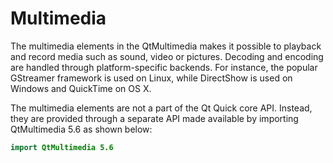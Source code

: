 # Multimedia

The multimedia elements in the QtMultimedia makes it possible to playback and record media such as sound, video or pictures. Decoding and encoding are handled through platform-specific backends. For instance, the popular GStreamer framework is used on Linux, while DirectShow is used on Windows and QuickTime on OS X.

The multimedia elements are not a part of the Qt Quick core API. Instead, they are provided through a separate API made available by importing QtMultimedia 5.6 as shown below:

```qml
import QtMultimedia 5.6
```

